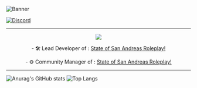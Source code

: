 ![Banner](https://user-images.githubusercontent.com/77021072/219941676-f1419011-7f38-4fbf-881d-3ad738650bb7.png)

[![Discord](https://img.shields.io/badge/Discord-%237289DA.svg?style=for-the-badge&logo=discord&logoColor=white)](https://discord.gg/ssarp)

* ***
<p align="center">
<img src="https://readme-typing-svg.herokuapp.com?font=Montserrat&color=%34faff&size=12&vCenter=true&height=19&lines=👋+Hello!+My+Name+Is+Fadin!+I+Enjoy+Making+New+Things+Everyday!">
</p>

<p align="center">
- 🛠 Lead Developer of : <a href="https://discord.gg/ssarp">State of San Andreas Roleplay!</a>
</p>
<p align="center">
- ⚙ Community Manager of : <a href="https://discord.gg/ssarp">State of San Andreas Roleplay!</a>
</p>

<p align="center">

* ***

![Anurag's GitHub stats](https://github-readme-stats.vercel.app/api?username=Fadin04&show_icons=true&theme=radical) ![Top Langs](https://github-readme-stats.vercel.app/api/top-langs/?username=Fadin04&langs_count=8)

